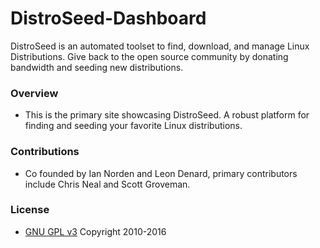 # DistroSeed-Dashboard
DistroSeed is an automated toolset to find, download, and manage Linux Distributions. Give back to the open source community by donating bandwidth and seeding new distributions.

### Overview ###
* This is the primary site showcasing DistroSeed. A robust platform for finding and seeding your favorite Linux distributions.

### Contributions ###
* Co founded by Ian Norden and Leon Denard, primary contributors include Chris Neal and Scott Groveman.

### License ###
* [GNU GPL v3](http://www.gnu.org/licenses/gpl.html)
Copyright 2010-2016
